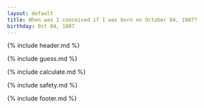 ```yaml
---
layout: default
title: When was I conceived if I was born on October 04, 1907?
birthday: Oct 04, 1907
---
```


{% include header.md %}

{% include guess.md %}

{% include calculate.md %}

{% include safety.md %}

{% include footer.md %}



